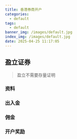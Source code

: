 ```yaml
---
title: 香港券商开户
categories:
  - default
tags:
  - default
banner_img: /images/default.jpg
index_img: /images/default.jpg
date: 2025-04-25 11:17:05
---
```


## 盈立证券
> 盈立不需要存量证明

### 资料

### 出入金

### 佣金

### 开户奖励
